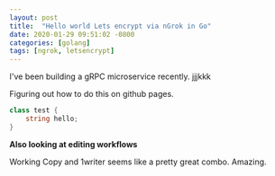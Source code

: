 ```yaml
---
layout: post
title:  "Hello world Lets encrypt via nGrok in Go"
date: 2020-01-29 09:51:02 -0800
categories: [golang]
tags: [ngrok, letsencrypt]
---
```


I've been building a gRPC microservice recently.  jjjkkk

Figuring out how to do this on github pages.

```cs
class test {
    string hello;
}
```

**Also looking at editing workflows**

Working Copy and 1writer seems like a pretty great combo.  Amazing.
